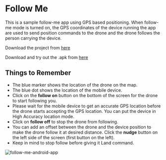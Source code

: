 # Follow Me
This is a sample follow-me app using GPS based positioning. When follow-me mode is turned on, the GPS coordinates of the device running the app are used to send position commands to the drone and the drone follows the person carrying the device. 

Download the project from [here](https://minhaskamal.github.io/DownGit/#/home?url=https://github.com/flytbase/flytsamples/tree/master/Mobile-Apps/Java-Apps/Flyt-Follow-Me)

Download and try out the .apk from [here](https://flyt.blob.core.windows.net/flytos/downloads/apk/com.example.god.flyt_follow_me.apk)

## Things to Remember

* The blue marker shows the location of the drone on the map.
* The blue dot shows the location of the mobile device.
* Click on the **follow on** button on the bottom of the screen for the drone to start following you.
* Please wait for the mobile device to get an accurate GPS location before the drone starts accepting the GPS location. You can put the device in High Accuracy location mode.
* Click on **follow off** to stop the drone from following.
* You can add an offset between the drone and the device position to make the drone follow it at desired distance. Click the **nudge** button on the left side of the screen (first button on the left).
* Keep in mind to stop follow before giving it Land command.

![follow-me-android-app](https://cloud.githubusercontent.com/assets/6880872/24404285/752ef950-13de-11e7-9e88-4bc719788aa5.png)

